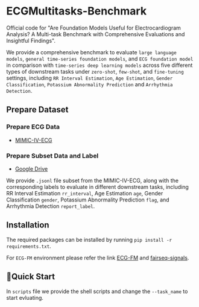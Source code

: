 # ECGMultitasks-Benchmark
Official code for "Are Foundation Models Useful for Electrocardiogram Analysis? A Multi-task Benchmark with Comprehensive Evaluations and Insightful Findings". 

We provide a comprehensive benchmark to evaluate `large language models`, `general time-series foundation models`, and `ECG foundation model` in comparison with `time-series deep learning models` across five different types of downstream tasks under `zero-shot`, `few-shot`, and `fine-tuning` settings, including `RR Interval Estimation`, `Age Estimation`, `Gender Classification`, `Potassium Abnormality Prediction` and `Arrhythmia Detection`.

## Prepare Dataset
### Prepare ECG Data
* [MIMIC-IV-ECG](https://physionet.org/content/mimic-iv-ecg/1.0/)
### Prepare Subset Data and Label
* [Google Drive](https://drive.google.com/drive/folders/1IkHkwa0HUbxmieBHMPd-VRdYQJbKLm3P?usp=share_link)
  
We provide `.jsonl` file subset from the MIMIC-IV-ECG, along with the corresponding labels to evaluate in different downstream tasks, including RR Interval Estimation `rr_interval`, Age Estimation `age`, Gender Classification `gender`, Potassium Abnormality Prediction `flag`, and Arrhythmia Detection `report_label`.

## Installation
The required packages can be installed by running `pip install -r requirements.txt`.

For `ECG-FM` environment please refer the link [ECG-FM](https://github.com/bowang-lab/ECG-FM) and [fairseq-signals](https://github.com/Jwoo5/fairseq-signals).

## 🚀Quick Start
In `scripts` file we provide the shell scripts and change the `--task_name` to start evluating.
